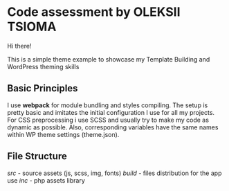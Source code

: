 # Code assessment by OLEKSII TSIOMA 

Hi there!

This is a simple theme example to showcase my Template Building and WordPress theming skills


## Basic Principles

I use __webpack__ for module bundling and styles compiling. The setup is pretty basic and imitates the initial configuration I use for all my projects.
For CSS preprocessing i use SCSS and usually try to make my code as dynamic as possible. Also, corresponding variables have the same names within WP theme settings (theme.json).



## File Structure 

*src* - source assets (js, scss, img, fonts)
*build* - files distribution for the app use
*inc* - php assets library
